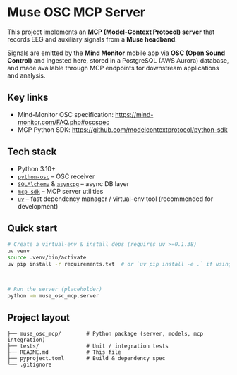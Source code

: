 # Muse OSC MCP Server

This project implements an **MCP (Model-Context Protocol) server** that records EEG and auxiliary signals from a **Muse headband**.

Signals are emitted by the **Mind Monitor** mobile app via **OSC (Open Sound Control)** and ingested here, stored in a PostgreSQL (AWS Aurora) database, and made available through MCP endpoints for downstream applications and analysis.

## Key links
- Mind-Monitor OSC specification: <https://mind-monitor.com/FAQ.php#oscspec>
- MCP Python SDK: <https://github.com/modelcontextprotocol/python-sdk>

## Tech stack
- Python 3.10+
- [`python-osc`](https://pypi.org/project/python-osc/) – OSC receiver
- [`SQLAlchemy`](https://pypi.org/project/SQLAlchemy/) & [`asyncpg`](https://pypi.org/project/asyncpg/) – async DB layer
- [`mcp-sdk`](https://pypi.org/project/mcp-sdk/) – MCP server utilities
- [`uv`](https://github.com/astral-sh/uv) – fast dependency manager / virtual-env tool (recommended for development)

## Quick start
```bash
# Create a virtual-env & install deps (requires uv >=0.1.38)
uv venv
source .venv/bin/activate
uv pip install -r requirements.txt  # or `uv pip install -e .` if using pyproject



# Run the server (placeholder)
python -m muse_osc_mcp.server
```

## Project layout
```
├── muse_osc_mcp/        # Python package (server, models, mcp integration)
├── tests/               # Unit / integration tests
├── README.md            # This file
├── pyproject.toml       # Build & dependency spec
└── .gitignore
```

